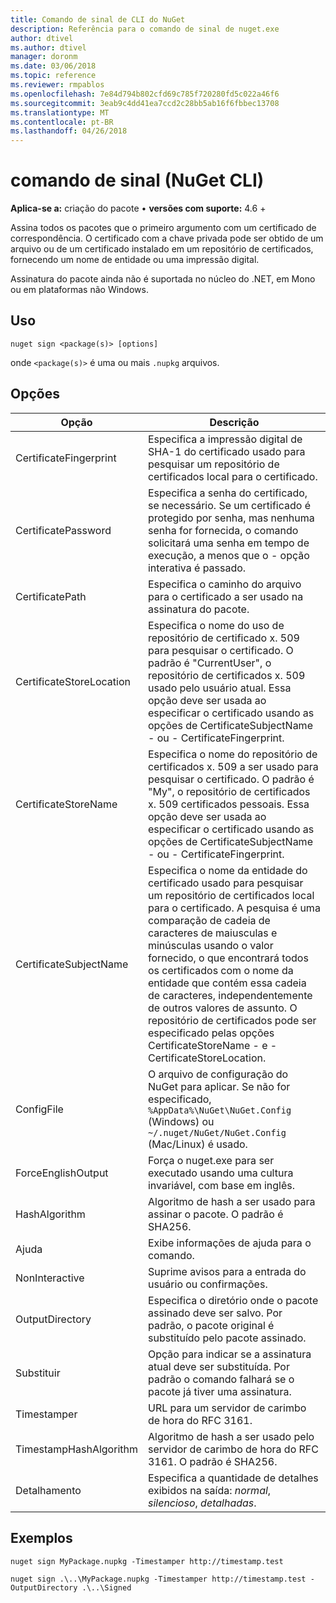 ```yaml
---
title: Comando de sinal de CLI do NuGet
description: Referência para o comando de sinal de nuget.exe
author: dtivel
ms.author: dtivel
manager: doronm
ms.date: 03/06/2018
ms.topic: reference
ms.reviewer: rmpablos
ms.openlocfilehash: 7e84d794b802cfd69c785f720280fd5c022a46f6
ms.sourcegitcommit: 3eab9c4dd41ea7ccd2c28bb5ab16f6fbbec13708
ms.translationtype: MT
ms.contentlocale: pt-BR
ms.lasthandoff: 04/26/2018
---
```

# <a name="sign-command-nuget-cli"></a>comando de sinal (NuGet CLI)

**Aplica-se a:** criação do pacote &bullet; **versões com suporte:** 4.6 +

Assina todos os pacotes que o primeiro argumento com um certificado de correspondência. O certificado com a chave privada pode ser obtido de um arquivo ou de um certificado instalado em um repositório de certificados, fornecendo um nome de entidade ou uma impressão digital.

Assinatura do pacote ainda não é suportada no núcleo do .NET, em Mono ou em plataformas não Windows.

## <a name="usage"></a>Uso

```cli
nuget sign <package(s)> [options]
```

onde `<package(s)>` é uma ou mais `.nupkg` arquivos.

## <a name="options"></a>Opções

| Opção | Descrição |
| --- | --- |
| CertificateFingerprint | Especifica a impressão digital de SHA-1 do certificado usado para pesquisar um repositório de certificados local para o certificado. |
| CertificatePassword | Especifica a senha do certificado, se necessário. Se um certificado é protegido por senha, mas nenhuma senha for fornecida, o comando solicitará uma senha em tempo de execução, a menos que o - opção interativa é passado. |
| CertificatePath | Especifica o caminho do arquivo para o certificado a ser usado na assinatura do pacote. |
| CertificateStoreLocation | Especifica o nome do uso de repositório de certificado x. 509 para pesquisar o certificado. O padrão é "CurrentUser", o repositório de certificados x. 509 usado pelo usuário atual. Essa opção deve ser usada ao especificar o certificado usando as opções de CertificateSubjectName - ou - CertificateFingerprint. |
| CertificateStoreName | Especifica o nome do repositório de certificados x. 509 a ser usado para pesquisar o certificado. O padrão é "My", o repositório de certificados x. 509 certificados pessoais. Essa opção deve ser usada ao especificar o certificado usando as opções de CertificateSubjectName - ou - CertificateFingerprint. |
| CertificateSubjectName | Especifica o nome da entidade do certificado usado para pesquisar um repositório de certificados local para o certificado.  A pesquisa é uma comparação de cadeia de caracteres de maiusculas e minúsculas usando o valor fornecido, o que encontrará todos os certificados com o nome da entidade que contém essa cadeia de caracteres, independentemente de outros valores de assunto.  O repositório de certificados pode ser especificado pelas opções CertificateStoreName - e - CertificateStoreLocation. |
| ConfigFile | O arquivo de configuração do NuGet para aplicar. Se não for especificado, `%AppData%\NuGet\NuGet.Config` (Windows) ou `~/.nuget/NuGet/NuGet.Config` (Mac/Linux) é usado.|
| ForceEnglishOutput | Força o nuget.exe para ser executado usando uma cultura invariável, com base em inglês. |
| HashAlgorithm | Algoritmo de hash a ser usado para assinar o pacote. O padrão é SHA256. |
| Ajuda | Exibe informações de ajuda para o comando. |
| NonInteractive | Suprime avisos para a entrada do usuário ou confirmações. |
| OutputDirectory | Especifica o diretório onde o pacote assinado deve ser salvo. Por padrão, o pacote original é substituído pelo pacote assinado. |
| Substituir | Opção para indicar se a assinatura atual deve ser substituída. Por padrão o comando falhará se o pacote já tiver uma assinatura. |
| Timestamper | URL para um servidor de carimbo de hora do RFC 3161. |
| TimestampHashAlgorithm | Algoritmo de hash a ser usado pelo servidor de carimbo de hora do RFC 3161. O padrão é SHA256. |
| Detalhamento | Especifica a quantidade de detalhes exibidos na saída: *normal*, *silencioso*, *detalhadas*. |

## <a name="examples"></a>Exemplos

```cli
nuget sign MyPackage.nupkg -Timestamper http://timestamp.test

nuget sign .\..\MyPackage.nupkg -Timestamper http://timestamp.test -OutputDirectory .\..\Signed
```